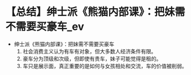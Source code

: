 # 【总结】绅士派《熊猫内部课》：把妹需不需要买豪车_ev

-   绅士派《熊猫内部课》：把妹需不需要买豪车
    1.  社会消费主义认为有车有对象，但大多数人经济条件有限。
    2.  豪车分为顶级和次级，但即使有贵车，妹子可能觉得是租的。
    3.  车只是展示面，真正重要的是如何与女孩相处和交流，车的价值被削弱。